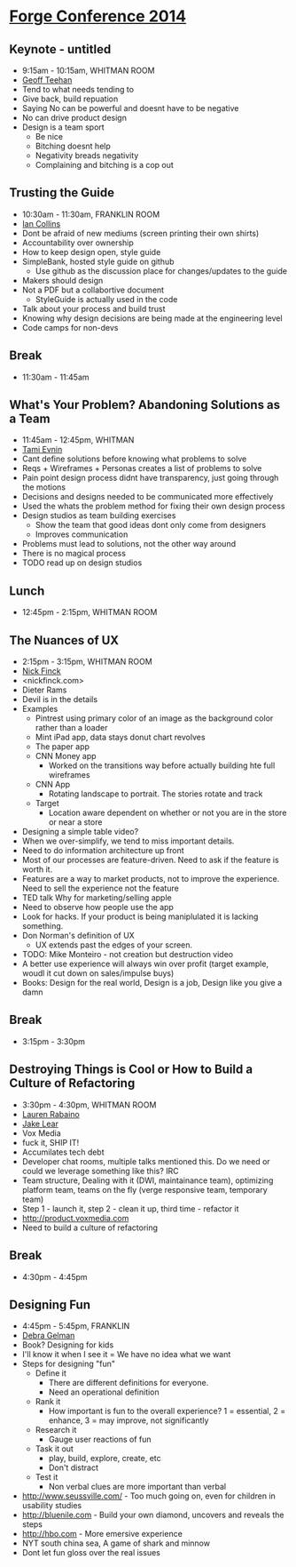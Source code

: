 # [Forge Conference 2014](http://2014.forgeconf.com/)

## Keynote - untitled
* 9:15am - 10:15am, WHITMAN ROOM
* [Geoff Teehan](http://twitter.com/gt)
* Tend to what needs tending to
* Give back, build repuation
* Saying No can be powerful and doesnt have to be negative
* No can drive product design
* Design is a team sport
  * Be nice
  * Bitching doesnt help
  * Negativity breads negativity
  * Complaining and bitching is a cop out

## Trusting the Guide
* 10:30am - 11:30am, FRANKLIN ROOM
* [Ian Collins](http://twitter.com/3n)
* Dont be afraid of new mediums (screen printing their own shirts)
* Accountability over ownership
* How to keep design open, style guide
* SimpleBank, hosted style guide on github
  * Use github as the discussion place for changes/updates to the guide
* Makers should design
* Not a PDF but a collabortive document
  * StyleGuide is actually used in the code
* Talk about your process and build trust
* Knowing why design decisions are being made at the engineering level
* Code camps for non-devs

## Break
* 11:30am - 11:45am

## What's Your Problem? Abandoning Solutions as a Team
* 11:45am - 12:45pm, WHITMAN
* [Tami Evnin](http://twitter.com/tamiiiiiiiiiiii)
* Cant define solutions before knowing what problems to solve
* Reqs + Wireframes + Personas creates a list of problems to solve
* Pain point design process didnt have transparency, just going through the motions
* Decisions and designs needed to be communicated more effectively
* Used the whats the problem method for fixing their own design process
* Design studios as team building exercises
  * Show the team that good ideas dont only come from designers
  * Improves communication
* Problems must lead to solutions, not the other way around
* There is no magical process
* TODO read up on design studios

## Lunch
* 12:45pm - 2:15pm, WHITMAN ROOM

## The Nuances of UX
* 2:15pm - 3:15pm, WHITMAN ROOM
* [Nick Finck](http://twitter.com/nickf)
* <nickfinck.com>
* Dieter Rams
* Devil is in the details
* Examples
  * Pintrest using primary color of an image as the background color rather than a loader
  * Mint iPad app, data stays donut chart revolves
  * The paper app
  * CNN Money app
    * Worked on the transitions way before actually building hte full wireframes
  * CNN App
    * Rotating landscape to portrait. The stories rotate and track
  * Target
    * Location aware dependent on whether or not you are in the store or near a store
* Designing a simple table video?
* When we over-simplify, we tend to miss important details.
* Need to do information architecture up front
* Most of our processes are feature-driven. Need to ask if the feature is worth it.
* Features are a way to market products, not to improve the experience. Need to sell the experience not the feature
* TED talk Why for marketing/selling apple
* Need to observe how people use the app
* Look for hacks. If your product is being maniplulated it is lacking something.
* Don Norman's definition of UX
  * UX extends past the edges of your screen.
* TODO: Mike Monteiro - not creation but destruction video
* A better use experience will always win over profit (target example, woudl it cut down on sales/impulse buys)
* Books: Design for the real world, Design is a job, Design like you give a damn

## Break
* 3:15pm - 3:30pm

## Destroying Things is Cool or How to Build a Culture of Refactoring
* 3:30pm - 4:30pm, WHITMAN ROOM
* [Lauren Rabaino](http://twitter.com/LaurenRabaino)
* [Jake Lear](http://twitter.com/jakelear)
* Vox Media
* fuck it, SHIP IT!
* Accumilates tech debt
* Developer chat rooms, multiple talks mentioned this. Do we need or could we leverage something like this? IRC
* Team structure, Dealing with it (DWI, maintainance team), optimizing platform team, teams on the fly (verge responsive team, temporary team)
* Step 1 - launch it, step 2 - clean it up, third time - refactor it
* <http://product.voxmedia.com>
* Need to build a culture of refactoring

## Break
* 4:30pm - 4:45pm

## Designing Fun
* 4:45pm - 5:45pm, FRANKLIN
* [Debra Gelman](http://twitter.com/dgelman)
* Book? Designing for kids
* I'll know it when I see it = We have no idea what we want
* Steps for designing "fun"
  * Define it
    * There are different definitions for everyone.
    * Need an operational definition
  * Rank it
    * How important is fun to the overall experience? 1 = essential, 2 = enhance, 3 = may improve, not significantly
  * Research it
    * Gauge user reactions of fun
  * Task it out
    * play, build, explore, create, etc
    * Don't distract
  * Test it
    * Non verbal clues are more important than verbal
* <http://www.seussville.com/> - Too much going on, even for children in usability studies
* <http://bluenile.com> - Build your own diamond, uncovers and reveals the steps
* <http://hbo.com> - More emersive experience
* NYT south china sea, A game of shark and minnow
* Dont let fun gloss over the real issues